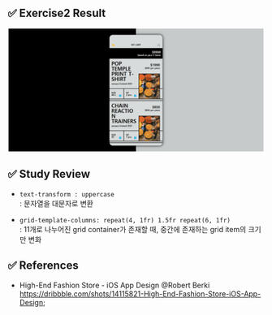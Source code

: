 ## ✅ Exercise2 Result

![alt result2](/exercise2/result2.png)

## ✅ Study Review

- `text-transform : uppercase` <br/>
  : 문자열을 대문자로 변환

- `grid-template-columns: repeat(4, 1fr) 1.5fr repeat(6, 1fr)` <br/>
  : 11개로 나누어진 grid container가 존재할 때, 중간에 존재하는 grid item의 크기만 변화

## ✅ References

- High-End Fashion Store - iOS App Design @Robert Berki <br/>
  <https://dribbble.com/shots/14115821-High-End-Fashion-Store-iOS-App-Design>;
